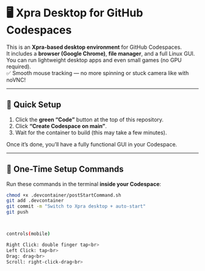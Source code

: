 # 🖥️ Xpra Desktop for GitHub Codespaces

This is an **Xpra-based desktop environment** for GitHub Codespaces.  
It includes a **browser (Google Chrome)**, **file manager**, and a full Linux GUI.  
You can run lightweight desktop apps and even small games (no GPU required).  
✅ Smooth mouse tracking — no more spinning or stuck camera like with noVNC!

---

## 🚀 Quick Setup

1. Click the **green “Code”** button at the top of this repository.  
2. Click **“Create Codespace on main”**.  
3. Wait for the container to build (this may take a few minutes).

Once it’s done, you’ll have a fully functional GUI in your Codespace.

---

## 🧩 One-Time Setup Commands

Run these commands in the terminal **inside your Codespace**:

```bash
chmod +x .devcontainer/postStartCommand.sh
git add .devcontainer
git commit -m "Switch to Xpra desktop + auto-start"
git push



controls(mobile)

Right Click: double finger tap<br>
Left Click: tap<br>
Drag: drag<br>
Scroll: right-click-drag<br>
